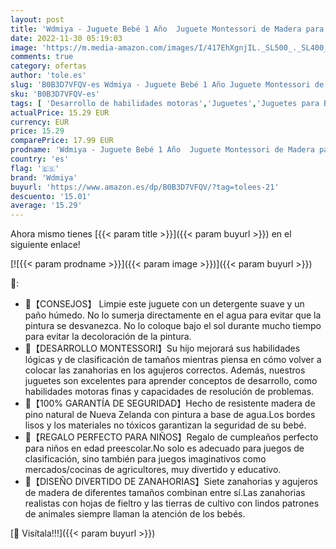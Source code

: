 ```yaml
---
layout: post
title: 'Wdmiya - Juguete Bebé 1 Año  Juguete Montessori de Madera para Niños 12-36 Meses  Juegos Educativos de Desarrollar Habilidades Motoras  Clasificación de Zanahorias  Regalo Cumpleaños Navidad  Zanahorias '
date: 2022-11-30 05:19:03
image: 'https://m.media-amazon.com/images/I/417EhXgnjIL._SL500_._SL400_.jpg'
comments: true
category: ofertas
author: 'tole.es'
slug: 'B0B3D7VFQV-es Wdmiya - Juguete Bebé 1 Año Juguete Montessori de Madera...'
sku: 'B0B3D7VFQV-es'
tags: [ 'Desarrollo de habilidades motoras','Juguetes','Juguetes para Bebés y primera infancia','Juguetes para apilar y encajar','Juguetes y juegos','bebé','wdmiya','🇪🇸', ]
actualPrice: 15.29 EUR
currency: EUR
price: 15.29
comparePrice: 17.99 EUR
prodname: 'Wdmiya - Juguete Bebé 1 Año  Juguete Montessori de Madera para Niños 12-36 Meses  Juegos Educativos de Desarrollar Habilidades Motoras  Clasificación de Zanahorias  Regalo Cumpleaños Navidad  Zanahorias '
country: 'es'
flag: '🇪🇸'
brand: 'Wdmiya'
buyurl: 'https://www.amazon.es/dp/B0B3D7VFQV/?tag=tolees-21'
descuento: '15.01'
average: '15.29'
---
```


Ahora mismo tienes [{{< param title >}}]({{< param buyurl >}}) en el siguiente enlace!

[![{{< param prodname >}}]({{< param image >}})]({{< param buyurl >}})

🔎:

- 🥕【CONSEJOS】 Limpie este juguete con un detergente suave y un paño húmedo. No lo sumerja directamente en el agua para evitar que la pintura se desvanezca. No lo coloque bajo el sol durante mucho tiempo para evitar la decoloración de la pintura.
- 🥕【DESARROLLO MONTESSORI】Su hijo mejorará sus habilidades lógicas y de clasificación de tamaños mientras piensa en cómo volver a colocar las zanahorias en los agujeros correctos. Además, nuestros juguetes son excelentes para aprender conceptos de desarrollo, como habilidades motoras finas y capacidades de resolución de problemas.
- 🥕【100% GARANTÍA DE SEGURIDAD】Hecho de resistente madera de pino natural de Nueva Zelanda con pintura a base de agua.Los bordes lisos y los materiales no tóxicos garantizan la seguridad de su bebé.
- 🥕【REGALO PERFECTO PARA NIÑOS】Regalo de cumpleaños perfecto para niños en edad preescolar.No solo es adecuado para juegos de clasificación, sino también para juegos imaginativos como mercados/cocinas de agricultores, muy divertido y educativo.
- 🥕【DISEÑO DIVERTIDO DE ZANAHORIAS】Siete zanahorias y agujeros de madera de diferentes tamaños combinan entre sí.Las zanahorias realistas con hojas de fieltro y las tierras de cultivo con lindos patrones de animales siempre llaman la atención de los bebés.

[🛒 Visítala!!!]({{< param buyurl >}})
